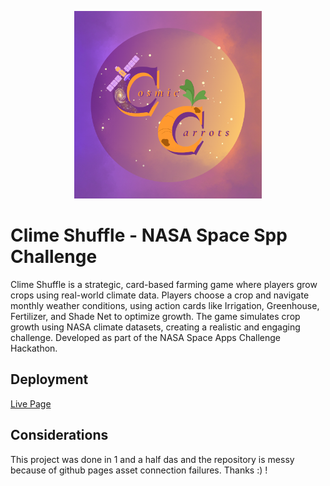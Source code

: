 
<p align="center">
  <img src="cc_logo.png" width= 300px height = 300px"></img>
</p>

# Clime Shuffle - NASA Space Spp Challenge

Clime Shuffle is a strategic, card-based farming game where players grow crops using real-world climate data. Players choose a crop and navigate monthly weather conditions, using action cards like Irrigation, Greenhouse, Fertilizer, and Shade Net to optimize growth. The game simulates crop growth using NASA climate datasets, creating a realistic and engaging challenge. Developed as part of the NASA Space Apps Challenge Hackathon.

## Deployment

[Live Page](https://everythingisunavailable.github.io/NASA-space-app-challange-2025-Cosmic-carrots/)

## Considerations
This project was done in 1 and a half das and the repository is messy because of github pages asset connection failures. Thanks :) !
